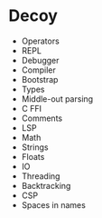 # Decoy

- Operators
- REPL
- Debugger
- Compiler
- Bootstrap
- Types
- Middle-out parsing
- C FFI
- Comments
- LSP
- Math
- Strings
- Floats
- IO
- Threading
- Backtracking
- CSP
- Spaces in names